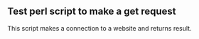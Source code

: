 ## Test perl script to make a get request
This script makes a connection to a website and returns result.
